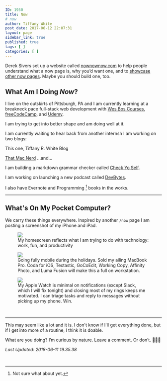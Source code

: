 ```yaml
---
ID: 1950
title: Now
# now
author: Tiffany White
post_date: 2017-06-12 22:07:31
layout: page
sidebar_link: true
published: true
tags: [ ]
categories: [ ]
---
```

Derek Sivers set up a website called [nownownow.com](http://nownownow.com/about) to help people understand what a now page is, why you’d want one, and to [showcase other now pages](http://nownownow.com/). Maybe you should build one, too.

## What Am I Doing *Now*?

I live on the outskirts of Pittsburgh, PA and I am currently learning at a breakneck pace full-stack web development with [Wes Bos Courses](https://wesbos.com/courses/), [freeCodeCamp](https://www.freecodecamp.org/), and [Udemy](https://www.udemy.com/).

I am trying to get into better shape and am doing well at it.

I am currently waiting to hear back from another internsh
I am working on two blogs:

This one, Tiffany R. White Blog

[That Mac Nerd](https://thatmacnerd.com/blog/)
…and…

I am building a markdown grammar checker called [Check Yo Self](https://github.com/twhite96/checkyoself).

I am working on launching a new podcast called [DevBytes](https://devbytes.tech/home/).

I also have Evernote and Programming [^1] books in the works.

---

## What's On My Pocket Computer?

We carry these things everywhere. Inspired by another `/now` page I am posting a screenshot of my iPhone and iPad.


<figure>
    <img src="https://res.cloudinary.com/twhiteblog/image/upload/c_scale,w_323/v1528759886/iPhone_June.jpg" />
    <figcaption>My homescreen reflects what I am trying to do with technology: work, fun, and productivity</figcaption>
</figure>


<figure>
    <img src="https://res.cloudinary.com/twhiteblog/image/upload/c_scale,w_920/v1528072740/iPad_june_18.png" />
    <figcaption>Going fully mobile during the holidays. Sold my ailing MacBook Pro. Coda for iOS, Textastic, GoCoEdit, Working Copy, Affinity Photo, and Luma Fusion will make this a full on workstation.</figcaption>
</figure>


<figure>
    <img src="https://res.cloudinary.com/twhiteblog/image/upload/c_scale,w_326/v1528072739/apple_watch_june_18.jpg" />
    <figcaption>My Apple Watch is minimal on notifications (except Slack, which I will fix tonight) and closing most of my rings keeps me motivated. I can triage tasks and reply to messages without picking up my phone. Win.</figcaption>
</figure>



&nbsp;

---

This may seem like a lot and it is. I don't know if I'll get everything done, but if I get into more of a routine, I think it is doable.

What are you doing? I’m curious by nature. Leave a comment. Or don’t. 🤷🏾‍♀️

<i>Last Updated: 2018-06-11 19.35.38</i>

&nbsp;

[^1]: Not sure what about yet.
